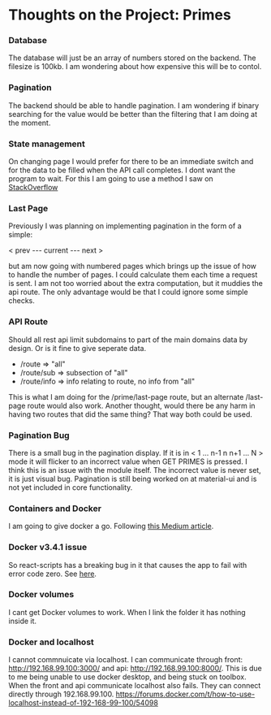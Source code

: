# Thoughts on the Project: Primes

### Database

The database will just be an array of numbers stored on the backend. The filesize is 100kb. I am wondering about how expensive this will be to contol.

### Pagination

The backend should be able to handle pagination. I am wondering if binary searching for the value would be better than the filtering that I am doing at the moment.

### State management

On changing page I would prefer for there to be an immediate switch and for the data to be filled when the API call completes. I dont want the program to wait. For this I am going to use a method I saw on [StackOverflow](https://stackoverflow.com/questions/56502838/is-it-ok-to-make-a-rest-api-request-from-within-a-redux-reducer)

### Last Page

Previously I was planning on implementing pagination in the form of a simple:

< prev --- current --- next >

but am now going with numbered pages which brings up the issue of how to handle the number of pages. I could calculate them each time a request is sent. I am not too worried about the extra computation, but it muddies the api route. The only advantage would be that I could ignore some simple checks.

### API Route

Should all rest api limit subdomains to part of the main domains data by design. Or is it fine to give seperate data.

- /route => "all"
- /route/sub => subsection of "all"
- /route/info => info relating to route, no info from "all"

This is what I am doing for the /prime/last-page route, but an alternate /last-page route would also work. Another thought, would there be any harm in having two routes that did the same thing? That way both could be used.

### Pagination Bug

There is a small bug in the pagination display. If it is in < 1 ... n-1 n n+1 ... N > mode it will flicker to an incorrect value when GET PRIMES is pressed. I think this is an issue with the module itself. The incorrect value is never set, it is just visual bug. Pagination is still being worked on at material-ui and is not yet included in core functionality.

### Containers and Docker

I am going to give docker a go. Following [this Medium article](https://medium.com/@xiaolishen/develop-in-docker-a-node-backend-and-a-react-front-end-talking-to-each-other-5c522156f634).

### Docker v3.4.1 issue

So react-scripts has a breaking bug in it that causes the app to fail with error code zero. See [here](https://github.com/facebook/create-react-app/issues/8688).

### Docker volumes

I cant get Docker volumes to work. When I link the folder it has nothing inside it.

### Docker and localhost

I cannot commnuicate via localhost. I can communicate through front: http://192.168.99.100:3000/ and api: http://192.168.99.100:8000/. This is due to me being unable to use docker desktop, and being stuck on toolbox. When the front and api communicate localhost also fails. They can connect directly through 192.168.99.100. https://forums.docker.com/t/how-to-use-localhost-instead-of-192-168-99-100/54098
